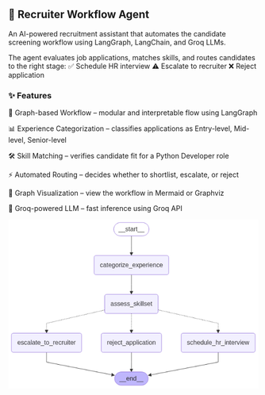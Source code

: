 ## 🤖 Recruiter Workflow Agent

An AI-powered recruitment assistant that automates the candidate screening workflow using LangGraph, LangChain, and Groq LLMs.

The agent evaluates job applications, matches skills, and routes candidates to the right stage:
✅ Schedule HR interview
⚠️ Escalate to recruiter
❌ Reject application

### ✨ Features

🧩 Graph-based Workflow – modular and interpretable flow using LangGraph

📊 Experience Categorization – classifies applications as Entry-level, Mid-level, Senior-level

🛠 Skill Matching – verifies candidate fit for a Python Developer role

⚡ Automated Routing – decides whether to shortlist, escalate, or reject

🎨 Graph Visualization – view the workflow in Mermaid or Graphviz

🔑 Groq-powered LLM – fast inference using Groq API

![alt text](image-1.png)

